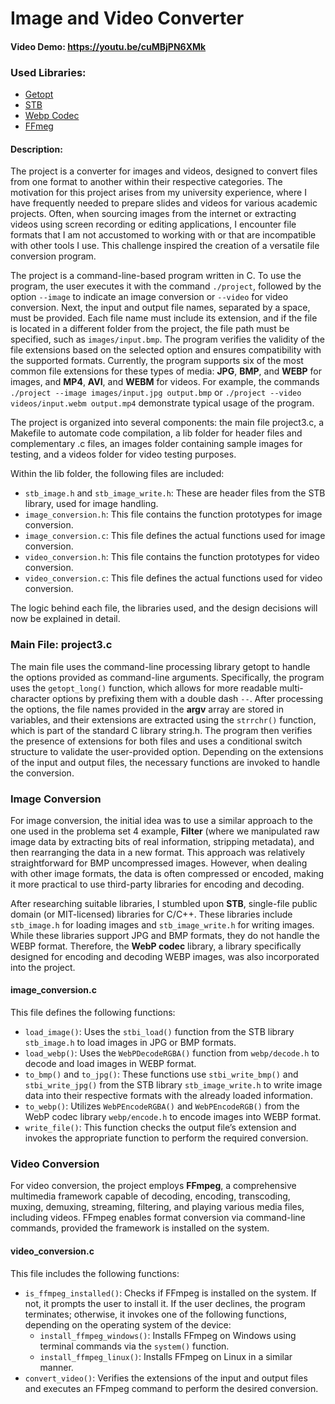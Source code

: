 # Image and Video Converter
#### Video Demo:  <https://youtu.be/cuMBjPN6XMk>
### Used Libraries:
- [Getopt](https://www.gnu.org/software/libc/manual/html_node/Getopt.html)
- [STB](https://github.com/nothings/stb/tree/master)
- [Webp Codec](https://github.com/webmproject/libwebp/tree/main)
- [FFmeg](https://www.ffmpeg.org/)
#### Description:

The project is a converter for images and videos, designed to convert files from one format to another within their respective categories. The motivation for this project arises from my university experience, where I have frequently needed to prepare slides and videos for various academic projects. Often, when sourcing images from the internet or extracting videos using screen recording or editing applications, I encounter file formats that I am not accustomed to working with or that are incompatible with other tools I use. This challenge inspired the creation of a versatile file conversion program.

The project is a command-line-based program written in C. To use the program, the user executes it with the command `./project`, followed by the option `--image` to indicate an image conversion or `--video` for video conversion. Next, the input and output file names, separated by a space, must be provided. Each file name must include its extension, and if the file is located in a different folder from the project, the file path must be specified, such as `images/input.bmp`. The program verifies the validity of the file extensions based on the selected option and ensures compatibility with the supported formats. Currently, the program supports six of the most common file extensions for these types of media: **JPG**, **BMP**, and **WEBP** for images, and **MP4**, **AVI**, and **WEBM** for videos. For example, the commands `./project --image images/input.jpg output.bmp` or `./project --video videos/input.webm output.mp4` demonstrate typical usage of the program.

The project is organized into several components: the main file project3.c, a Makefile to automate code compilation, a lib folder for header files and complementary .c files, an images folder containing sample images for testing, and a videos folder for video testing purposes.

Within the lib folder, the following files are included:

- `stb_image.h` and `stb_image_write.h`: These are header files from the STB library, used for image handling.
- `image_conversion.h`: This file contains the function prototypes for image conversion.
- `image_conversion.c`: This file defines the actual functions used for image conversion.
- `video_conversion.h`: This file contains the function prototypes for video conversion.
- `video_conversion.c`: This file defines the actual functions used for video conversion.

The logic behind each file, the libraries used, and the design decisions will now be explained in detail.

### Main File: project3.c

The main file uses the command-line processing library getopt to handle the options provided as command-line arguments. Specifically, the program uses the `getopt_long()` function, which allows for more readable multi-character options by prefixing them with a double dash `--`. After processing the options, the file names provided in the **argv** array are stored in variables, and their extensions are extracted using the `strrchr()` function, which is part of the standard C library string.h. The program then verifies the presence of extensions for both files and uses a conditional switch structure to validate the user-provided option. Depending on the extensions of the input and output files, the necessary functions are invoked to handle the conversion.

### Image Conversion

For image conversion, the initial idea was to use a similar approach to the one used in the problema set 4 example, **Filter** (where we manipulated raw image data by extracting bits of real information, stripping metadata), and then rearranging the data in a new format. This approach was relatively straightforward for BMP uncompressed images. However, when dealing with other image formats, the data is often compressed or encoded, making it more practical to use third-party libraries for encoding and decoding.

After researching suitable libraries, I stumbled upon **STB**, single-file public domain (or MIT-licensed) libraries for C/C++. These libraries include `stb_image.h` for loading images and `stb_image_write.h` for writing images. While these libraries support JPG and BMP formats, they do not handle the WEBP format. Therefore, the **WebP codec** library, a library specifically designed for encoding and decoding WEBP images, was also incorporated into the project.

#### image_conversion.c

This file defines the following functions:

- `load_image()`: Uses the `stbi_load()` function from the STB library `stb_image.h` to load images in JPG or BMP formats.
- `load_webp()`: Uses the `WebPDecodeRGBA()` function from `webp/decode.h` to decode and load images in WEBP format.
- `to_bmp()` and `to_jpg()`: These functions use `stbi_write_bmp()` and `stbi_write_jpg()` from the STB library `stb_image_write.h` to write image data into their respective formats with the already loaded information.
- `to_webp()`: Utilizes `WebPEncodeRGBA()` and `WebPEncodeRGB()` from the WebP codec library `webp/encode.h` to encode images into WEBP format.
- `write_file()`: This function checks the output file’s extension and invokes the appropriate function to perform the required conversion.

### Video Conversion

For video conversion, the project employs **FFmpeg**, a comprehensive multimedia framework capable of decoding, encoding, transcoding, muxing, demuxing, streaming, filtering, and playing various media files, including videos. FFmpeg enables format conversion via command-line commands, provided the framework is installed on the system.

#### video_conversion.c

This file includes the following functions:

- `is_ffmpeg_installed()`: Checks if FFmpeg is installed on the system. If not, it prompts the user to install it. If the user declines, the program terminates; otherwise, it invokes one of the following functions, depending on the operating system of the device:
    - `install_ffmpeg_windows()`: Installs FFmpeg on Windows using terminal commands via the `system()` function.
    - `install_ffmpeg_linux()`: Installs FFmpeg on Linux in a similar manner.
- `convert_video()`: Verifies the extensions of the input and output files and executes an FFmpeg command to perform the desired conversion.

